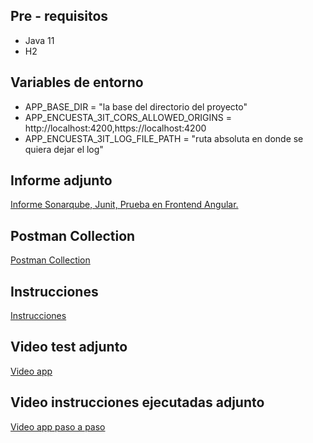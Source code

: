 <h2>Pre - requisitos</h2>

  <ul>
    <li>Java 11</li>
    <li>H2</li>
  </ul>
  
  <h2>Variables de entorno</h2>
  
  <ul>
    <li>APP_BASE_DIR = "la base del directorio del proyecto"</li>
    <li>APP_ENCUESTA_3IT_CORS_ALLOWED_ORIGINS =  http://localhost:4200,https://localhost:4200</li>
    <li>APP_ENCUESTA_3IT_LOG_FILE_PATH = "ruta absoluta en donde se quiera dejar el log"</li>
  </ul>
  
  <h2>Informe adjunto</h2>
  <p><a href="https://drive.google.com/file/d/1tvKlIQ35MFQw-Xx4oTBqSuS0aV4SoRPI/view?usp=sharing">Informe Sonarqube, Junit, Prueba en Frontend Angular.</a></p>

  <h2>Postman Collection</h2>
  <p><a href="https://drive.google.com/file/d/1n5sY39IKmoMgJINbTvx15tm0ZKapRagy/view?usp=sharing">Postman Collection</a></p>

  <h2>Instrucciones</h2>
  <p><a href="https://drive.google.com/file/d/1Ba7cA7JM6Q8nIdyRy0N14etq_wgbNogn/view?usp=sharing">Instrucciones</a></p>

  <h2>Video test adjunto</h2>
  <p><a href="https://drive.google.com/file/d/1ECGOoQmO-oVahxXxc_qFpkjrQZJUV8Vd/view?usp=sharing">Video app</a></p>    

  <h2>Video instrucciones ejecutadas adjunto</h2>
  <p><a href="https://drive.google.com/file/d/1Qb2dDcUjeeBI1t40w-26vPRPFGeIhoRJ/view?usp=sharing">Video app paso a paso</a></p>    
	
